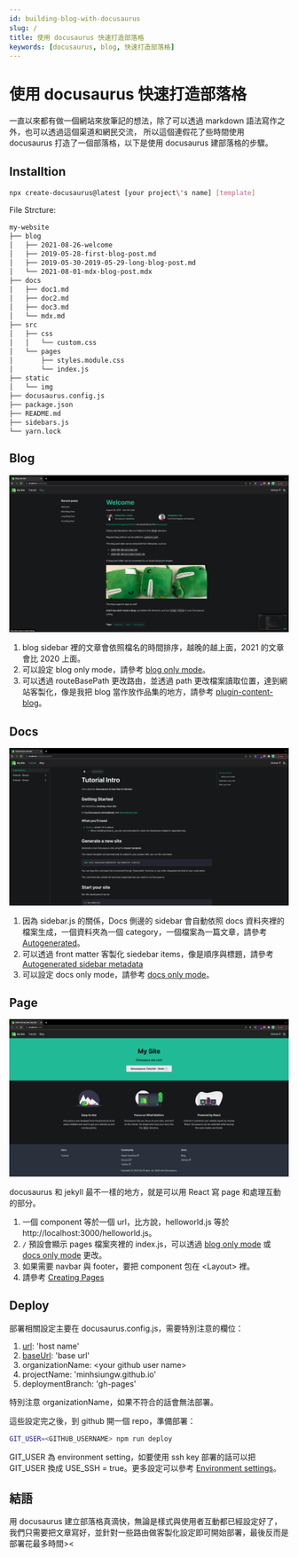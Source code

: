 ```yaml
---
id: building-blog-with-docusaurus
slug: /
title: 使用 docusaurus 快速打造部落格
keywords: [docusaurus, blog, 快速打造部落格]
---
```


# 使用 docusaurus 快速打造部落格

一直以來都有做一個網站來放筆記的想法，除了可以透過 markdown 語法寫作之外，也可以透過這個渠道和網民交流，
所以這個連假花了些時間使用 docusaurus 打造了一個部落格，以下是使用 docusaurus 建部落格的步驟。

## Installtion

```sh
npx create-docusaurus@latest [your project\'s name] [template]
```

File Strcture:

```text
my-website
├── blog
│   ├── 2021-08-26-welcome
│   ├── 2019-05-28-first-blog-post.md
│   ├── 2019-05-30-2019-05-29-long-blog-post.md
│   └── 2021-08-01-mdx-blog-post.mdx
├── docs
│   ├── doc1.md
│   ├── doc2.md
│   ├── doc3.md
│   └── mdx.md
├── src
│   ├── css
│   │   └── custom.css
│   └── pages
│       ├── styles.module.css
│       └── index.js
├── static
│   └── img
├── docusaurus.config.js
├── package.json
├── README.md
├── sidebars.js
└── yarn.lock
```

## Blog

![blog demo](../assets/%E4%BD%BF%E7%94%A8%20docusaurus%20%E5%BF%AB%E9%80%9F%E6%89%93%E9%80%A0%E9%83%A8%E8%90%BD%E6%A0%BC/blog.png)

1. blog sidebar 裡的文章會依照檔名的時間排序，越晚的越上面，2021 的文章會比 2020 上面。
2. 可以設定 blog only mode，請參考 [blog only mode](https://docusaurus.io/docs/blog#blog-only-mode)。
3. 可以透過 routeBasePath 更改路由，並透過 path 更改檔案讀取位置，達到網站客製化，像是我把 blog 當作放作品集的地方，請參考 [plugin-content-blog](https://docusaurus.io/docs/api/plugins/@docusaurus/plugin-content-blog)。

## Docs

![docs demo](../assets/%E4%BD%BF%E7%94%A8%20docusaurus%20%E5%BF%AB%E9%80%9F%E6%89%93%E9%80%A0%E9%83%A8%E8%90%BD%E6%A0%BC/docs.png)

1. 因為 sidebar.js 的關係，Docs 側邊的 sidebar 會自動依照 docs 資料夾裡的檔案生成，一個資料夾為一個 category，一個檔案為一篇文章，請參考 [Autogenerated](https://docusaurus.io/docs/sidebar/autogenerated)。
2. 可以透過 front matter 客製化 siedebar items，像是順序與標題，請參考 [Autogenerated sidebar metadata](https://docusaurus.io/docs/sidebar/autogenerated#autogenerated-sidebar-metadata)
3. 可以設定 docs only mode，請參考 [docs only mode](https://docusaurus.io/docs/docs-introduction#docs-only-mode)。

## Page

![page demo](../assets/%E4%BD%BF%E7%94%A8%20docusaurus%20%E5%BF%AB%E9%80%9F%E6%89%93%E9%80%A0%E9%83%A8%E8%90%BD%E6%A0%BC/page.png)

docusaurus 和 jekyll 最不一樣的地方，就是可以用 React 寫 page 和處理互動的部分。

1. 一個 component 等於一個 url，比方說，helloworld.js 等於 http://localhost:3000/helloworld.js。
2. `/` 預設會顯示 pages 檔案夾裡的 index.js，可以透過 [blog only mode](https://docusaurus.io/docs/blog#blog-only-mode) 或 [docs only mode](https://docusaurus.io/docs/docs-introduction#docs-only-mode) 更改。
3. 如果需要 navbar 與 footer，要把 component 包在 <Layout\> 裡。
4. 請參考 [Creating Pages](https://docusaurus.io/docs/creating-pages)

## Deploy

部署相關設定主要在 docusaurus.config.js，需要特別注意的欄位：

1. [url](https://docusaurus.io/docs/api/docusaurus-config#url): 'host name'
2. [baseUrl](https://docusaurus.io/docs/api/docusaurus-config#baseurl): 'base url'
3. organizationName: <your github user name\>
4. projectName: 'minhsiungw.github.io'
5. deploymentBranch: 'gh-pages'

特別注意 organizationName，如果不符合的話會無法部署。

這些設定完之後，到 github 開一個 repo，準備部署：

```sh
GIT_USER=<GITHUB_USERNAME> npm run deploy
```

GIT_USER 為 environment setting，如要使用 ssh key 部署的話可以把 GIT_USER 換成 USE_SSH = true。更多設定可以參考 [Environment settings](https://docusaurus.io/docs/deployment#environment-settings)。

## 結語

用 docusaurus 建立部落格真滴快，無論是樣式與使用者互動都已經設定好了，我們只需要把文章寫好，並針對一些路由做客製化設定即可開始部署，最後反而是部署花最多時間><
